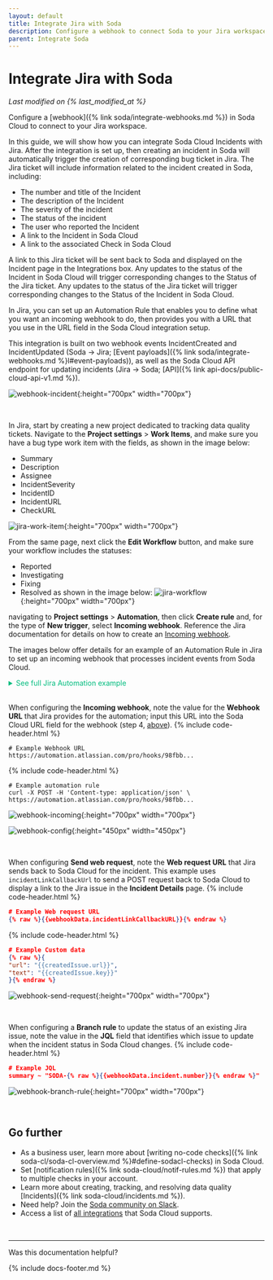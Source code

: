 ```yaml
---
layout: default
title: Integrate Jira with Soda
description: Configure a webhook to connect Soda to your Jira workspace.
parent: Integrate Soda
---
```


# Integrate Jira with Soda 
*Last modified on {% last_modified_at %}*

Configure a [webhook]({% link soda/integrate-webhooks.md %}) in Soda Cloud to connect to your Jira workspace.

In this guide, we will show how you can integrate Soda Cloud Incidents with Jira.
After the integration is set up, then creating an incident in Soda will automatically trigger the creation of corresponding bug ticket in Jira.
The Jira ticket will include information related to the incident created in Soda, including:
- The number and title of the Incident
- The description of the Incident
- The severity of the incident
- The status of the incident
- The user who reported the Incident
- A link to the Incident in Soda Cloud
- A link to the associated Check in Soda Cloud

A link to this Jira ticket will be sent back to Soda and displayed on the Incident page in the Integrations box.
Any updates to the status of the Incident in Soda Cloud will trigger corresponding changes to the Status of the Jira ticket.
Any updates to the status of the Jira ticket will trigger corresponding changes to the Status of the Incident in Soda Cloud.

In Jira, you can set up an Automation Rule that enables you to define what you want an incoming webhook to do,
then provides you with a URL that you use in the URL field in the Soda Cloud integration setup. 

This integration is built on two webhook events IncidentCreated and IncidentUpdated (Soda -> Jira; [Event payloads]({% link soda/integrate-webhooks.md %}l#event-payloads)),
as well as the Soda Cloud API endpoint for updating incidents (Jira -> Soda; [API]({% link api-docs/public-cloud-api-v1.md %}). 


![webhook-incident](/assets/images/webhook-incident.png){:height="700px" width="700px"} 

<br />

In Jira, start by creating a new project dedicated to tracking data quality tickets.
Navigate to the **Project settings** > **Work Items**, and make sure you have a bug type work item with the fields,
as shown in the image below:
- Summary
- Description
- Assignee
- IncidentSeverity
- IncidentID
- IncidentURL
- CheckURL

![jira-work-item](/assets/images/jira-work-item.png){:height="700px" width="700px"} 

From the same page, next click the **Edit Workflow** button, and make sure your workflow includes the statuses:
- Reported
- Investigating
- Fixing
- Resolved
as shown in the image below:
![jira-workflow](assets/images/jira-workflow.png){:height="700px" width="700px"} 


navigating to **Project settings** > **Automation**, then click **Create rule** and, for the type of **New trigger**, select **Incoming webhook**. Reference the Jira documentation for details on how to create an <a href="https://confluence.atlassian.com/automation070/triggers-1014664599.html" target="_blank">Incoming webhook</a>. 

The images below offer details for an example of an Automation Rule in Jira to set up an incoming webhook that processes incident events from Soda Cloud. 

<details>
  <summary style="color:#00BC7E">See full Jira Automation example</summary>
  <img src="/assets/images/webhook-automation.png" width="350">
</details>

<br />

When configuring the **Incoming webhook**, note the value for the **Webhook URL** that Jira provides for the automation; input this URL into the Soda Cloud URL field for the webhook (step 4, [above](#configure-a-webhook)).
{% include code-header.html %}
```shell
# Example Webhook URL
https://automation.atlassian.com/pro/hooks/98fbb...
```
{% include code-header.html %}
```shell
# Example automation rule
curl -X POST -H 'Content-type: application/json' \
https://automation.atlassian.com/pro/hooks/98fbb...
```

![webhook-incoming](/assets/images/webhook-incoming.png){:height="700px" width="700px"} 

![webhook-config](/assets/images/webhook-config.png){:height="450px" width="450px"} 

<br />

When configuring **Send web request**, note the **Web request URL** that Jira sends back to Soda Cloud for the incident. This example uses `incidentLinkCallbackUrl` to send a POST request back to Soda Cloud to display a link to the Jira issue in the **Incident Details** page.
{% include code-header.html %}
```json
# Example Web request URL
{% raw %}{{webhookData.incidentLinkCallbackURL}}{% endraw %}
```
{% include code-header.html %}
```json
# Example Custom data
{% raw %}{
"url": "{{createdIssue.url}}",
"text": "{{createdIssue.key}}"
}{% endraw %}
```

![webhook-send-request](/assets/images/webhook-send-request.png){:height="700px" width="700px"} 

<br />

When configuring a **Branch rule** to update the status of an existing Jira issue, note the value in the **JQL** field that identifies which issue to update when the incident status in Soda Cloud changes.
{% include code-header.html %}
```json
# Example JQL
summary ~ "SODA-{% raw %}{{webhookData.incident.number}}{% endraw %}"
```
![webhook-branch-rule](/assets/images/webhook-branch-rule.png){:height="700px" width="700px"} 

<br />



## Go further

* As a business user, learn more about [writing no-code checks]({% link soda-cl/soda-cl-overview.md %}#define-sodacl-checks) in Soda Cloud.
* Set [notification rules]({% link soda-cloud/notif-rules.md %}) that apply to multiple checks in your account. 
* Learn more about creating, tracking, and resolving data quality [Incidents]({% link soda-cloud/incidents.md %}).
* Need help? Join the <a href="https://community.soda.io/slack" target="_blank"> Soda community on Slack</a>.
* Access a list of <a href="https://www.soda.io/integrations" target="_blank">all integrations</a> that Soda Cloud supports.
<br />

---

Was this documentation helpful?

<!-- LikeBtn.com BEGIN -->
<span class="likebtn-wrapper" data-theme="tick" data-i18n_like="Yes" data-ef_voting="grow" data-show_dislike_label="true" data-counter_zero_show="true" data-i18n_dislike="No"></span>
<script>(function(d,e,s){if(d.getElementById("likebtn_wjs"))return;a=d.createElement(e);m=d.getElementsByTagName(e)[0];a.async=1;a.id="likebtn_wjs";a.src=s;m.parentNode.insertBefore(a, m)})(document,"script","//w.likebtn.com/js/w/widget.js");</script>
<!-- LikeBtn.com END -->

{% include docs-footer.md %}